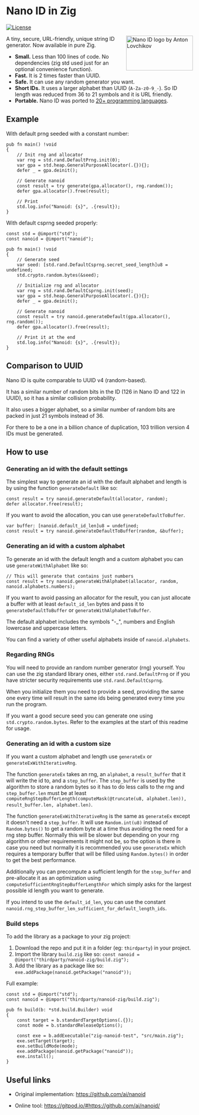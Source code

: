 # Nano ID in Zig

[![License](https://img.shields.io/badge/license-MIT%20License-blue.svg)](https://github.com/SasLuca/nanoid-zig/edit/master/LICENSE)

<img src="https://ai.github.io/nanoid/logo.svg" align="right" alt="Nano ID logo by Anton Lovchikov" width="180" height="94">

A tiny, secure, URL-friendly, unique string ID generator. Now available in pure Zig.

* **Small.** Less than 100 lines of code. No dependencies (zig std used just for an optional convenience function).
* **Fast.** It is 2 times faster than UUID.
* **Safe.** It can use any random generator you want.
* **Short IDs.** It uses a larger alphabet than UUID (`A-Za-z0-9_-`). So ID length was reduced from 36 to 21 symbols and it is URL friendly.
* **Portable.** Nano ID was ported to [20+ programming languages](https://github.com/ai/nanoid#other-programming-languages).

## Example

With default prng seeded with a constant number:
```zig
pub fn main() !void
{
    // Init rng and allocator
    var rng = std.rand.DefaultPrng.init(0);
    var gpa = std.heap.GeneralPurposeAllocator(.{}){};
    defer _ = gpa.deinit();
    
    // Generate nanoid
    const result = try generate(gpa.allocator(), rng.random());
    defer gpa.allocator().free(result);
    
    // Print
    std.log.info("Nanoid: {s}", .{result});
}
```

With default csprng seeded properly:
```zig
const std = @import("std");
const nanoid = @import("nanoid");

pub fn main() !void
{   
    // Generate seed
    var seed: [std.rand.DefaultCsprng.secret_seed_length]u8 = undefined;
    std.crypto.random.bytes(&seed);

    // Initialize rng and allocator
    var rng = std.rand.DefaultCsprng.init(seed); 
    var gpa = std.heap.GeneralPurposeAllocator(.{}){};
    defer _ = gpa.deinit();
    
    // Generate nanoid
    const result = try nanoid.generateDefault(gpa.allocator(), rng.random());
    defer gpa.allocator().free(result);

    // Print it at the end
    std.log.info("Nanoid: {s}", .{result});
}
```

## Comparison to UUID

Nano ID is quite comparable to UUID v4 (random-based).

It has a similar number of random bits in the ID (126 in Nano ID and 122 in UUID), so it has a similar collision probability.

It also uses a bigger alphabet, so a similar number of random bits are packed in just 21 symbols instead of 36.

For there to be a one in a billion chance of duplication, 103 trillion version 4 IDs must be generated.

## How to use

### Generating an id with the default settings

The simplest way to generate an id with the default alphabet and length is by using the function `generateDefault` like so:

```zig
const result = try nanoid.generateDefault(allocator, random);
defer allocator.free(result);
```

If you want to avoid the allocation, you can use `generateDefaultToBuffer`.

```zig
var buffer: [nanoid.default_id_len]u8 = undefined;
const result = try nanoid.generateDefaultToBuffer(random, &buffer);
```

### Generating an id with a custom alphabet

To generate an id with the default length and a custom alphabet you can use `generateWithAlphabet` like so:

```zig
// This will generate that contains just numbers
const result = try nanoid.generateWithAlphabet(allocator, random, nanoid.alphabets.numbers);
```

If you want to avoid passing an allocator for the result, you can just allocate a buffer with at least `default_id_len` bytes and pass it 
to `generateDefaultToBuffer` or `generateWithAlphabetToBuffer`. 

The default alphabet includes the symbols "-_", numbers and English lowercase and uppercase letters.

You can find a variety of other useful alphabets inside of `nanoid.alphabets`.

### Regarding RNGs

You will need to provide an random number generator (rng) yourself. You can use the zig standard library ones, either `std.rand.DefaultPrng`
or if you have stricter security requirements use `std.rand.DefaultCsprng`.

When you initialize them you need to provide a seed, providing the same one every time will result in the same ids being generated every 
time you run the program.

If you want a good secure seed you can generate one using `std.crypto.random.bytes`. Refer to the examples at the start of this readme for 
usage.

### Generating an id with a custom size

If you want a custom alphabet and length use `generateEx` or `generateExWithIterativeRng`.

The function `generateEx` takes an rng, an `alphabet`, a `result_buffer` that it will write the id to, and a `step_buffer`.
The `step_buffer` is used by the algorithm to store a random bytes so it has to do less calls to the rng and `step_buffer.len` must be at 
least `computeRngStepBufferLength(computeMask(@truncate(u8, alphabet.len)), result_buffer.len, alphabet.len)`.

The function `generateExWithIterativeRng` is the same as `generateEx` except it doesn't need a `step_buffer`. It will use `Random.int(u8)` 
instead of `Random.bytes()` to get a random byte at a time thus avoiding the need for a rng step buffer. Normally this will be slower but 
depending on your rng algorithm or other requirements it might not be, so the option is there in case you need but normally it is 
recommended you use `generateEx` which requires a temporary buffer that will be filled using `Random.bytes()` in order to get the best
performance.

Additionally you can precompute a sufficient length for the `step_buffer` and pre-allocate it as an optimization using 
`computeSufficientRngStepBufferLengthFor` which simply asks for the largest possible id length you want to generate.

If you intend to use the `default_id_len`, you can use the constant `nanoid.rng_step_buffer_len_sufficient_for_default_length_ids`.

### Build steps

To add the library as a package to your zig project:
1. Download the repo and put it in a folder (eg: `thirdparty`) in your project.
2. Import the library `build.zig` like so: `const nanoid = @import("thirdparty/nanoid-zig/build.zig");`
3. Add the library as a package like so: `exe.addPackage(nanoid.getPackage("nanoid"));`

Full example:
```zig
const std = @import("std");
const nanoid = @import("thirdparty/nanoid-zig/build.zig");

pub fn build(b: *std.build.Builder) void 
{
    const target = b.standardTargetOptions(.{});
    const mode = b.standardReleaseOptions();

    const exe = b.addExecutable("zig-nanoid-test", "src/main.zig");
    exe.setTarget(target);
    exe.setBuildMode(mode);
    exe.addPackage(nanoid.getPackage("nanoid"));
    exe.install();
}
```

## Useful links

- Original implementation: https://github.com/ai/nanoid

- Online tool: https://gitpod.io/#https://github.com/ai/nanoid/
